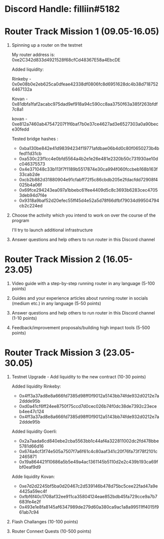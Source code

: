 # Discord Handle: filliin#5182
# Router Track Mission 1 (09.05-16.05)

1. Spinning up a router on the testnet

   My router address is: 0xe2C342d833d4921528f68cfCd48367E58a4EbcDE

      Added liquidity:

   Rinkeby - 0x0e08b0e2eb625ca0dfeae42338df0806fc8d6951628dc4b38d7187526467132a

   Kovan - 0x81dbfa1faf2acabc975dad9ef918a94c590cc8aa3750f63a385f263bfdf7c8a1

   kovan - 0xe812a7460ab47547207f1f6baf7b0e37ce4627ad3e6527303a0a90bece30fedd
   
     Tested bridge hashes :  
     
    - 0xba130be842e41d98394234f19771afdbae06b4d0c80f0650273b4bfed11d31cb
    - 0xa530c23f1cc4e0bfd5564a4b2e1e26e481e2320b50c731930ae10dc046375573
    - 0x4e371048c33b113f7f1189b5517874e30ca994f060fccbeb168b163f33cab2de
    - 0xcb2b882d31880904e91cfabff72f5c86cbdb205e2fdacfdd72908f4025b4a06f
    - 0x69fce294243ea097a1bbebc61fee4409d5c8c3693b6283cec47053deb94d7f4e
    - 0x9318a9baf52d20efec55ff45d4e52a5d78f66dfbf79034d99504794cb2c224ed
     

2. Choose the activity which you intend to work on over the course of the program

   
     I'll try to launch additional infrastructure
     


3. Answer questions and help others to run router in this Discord channel

# Router Track Mission 2 (16.05-23.05)

1) Video guide with a step-by-step running router in any language (5-100 points)


2) Guides and your experience articles about running router in socials (medium etc.) in any language (5-50 points)


3) Answer questions and help others to run router in this Discord channel (1-10 points)


4) Feedback/improvement proposals/building high impact tools (5-500 points)


# Router Track Mission 3 (23.05-30.05)

1) Testnet Upgrade - Add liquidity to the new contract (10-30 points)

     Added liquidity Rinkeby:
     - 0x4ff3a37ad8e8a666fd7385d98ff0f9012a5143bb74fde932d0212e7a2ddde95b
     - 0xd0a41cf6ff24ee8750f75ccd7d0cec026b74f0dc38de7392c23eceb4ee47c124
     - 0x4ff3a37ad8e8a666fd7385d98ff0f9012a5143bb74fde932d0212e7a2ddde95b
     
    Added liquidity Goerli:
    - 0x2a7aada6cd840ebe2cba5563bb1c44af4a322811002dc2fd478bbe5781d66d16
    - 0x674a4cf3f74e505a7507f7a6f61c4c80aaf341c20f76fa73f78f2101c2465871
    - 0x19a864421f10686a5b5e49a4ac1361145b5110d2e2c439b193ca69fbf0eaf9d9

   Adde liquidity Kovan:
    - 0xe7d2d2245bf5ba0d20467c2d539146b478d75bc5cee22fad47a9e4425a59ec4f
    - 0xfbf6f40c1708af32ee911ca35804124eae852bdb45fa729cce9a7b7683fe4e2f
    - 0x493e1e8fa8145af6347989de279d60a380ca9ac1a8a99511ff4015f961ab7c94
  



2) Flash Challanges (10-100 points)


3) Router Connext Quests (10-500 points)
